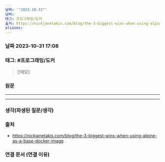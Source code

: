 ```yaml
---
날짜: '"2023-10-31"'
넘버: 
태그: 프로그래밍/도커
출처: https://nickjanetakis.com/blog/the-3-biggest-wins-when-using-alpine-as-a-base-docker-image
aliases:
---
```

### 날짜  2023-10-31 17:08

### 태그: #프로그래밍/도커 

>[!메모]
>

### 원문
---

---
### 생각(파생된 질문/생각)

### 출처
- https://nickjanetakis.com/blog/the-3-biggest-wins-when-using-alpine-as-a-base-docker-image

### 연결 문서 (연결 이유)

